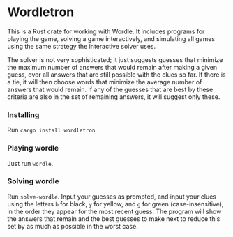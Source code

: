 # Wordletron

This is a Rust crate for working with Wordle. It includes programs for
playing the game, solving a game interactively, and simulating all games
using the same strategy the interactive solver uses.

The solver is not very sophisticated; it just suggests guesses that minimize
the maximum number of answers that would remain after making a given guess,
over all answers that are still possible with the clues so far. If there is a
tie, it will then choose words that minimize the average number of answers that
would remain. If any of the guesses that are best by these criteria are also in
the set of remaining answers, it will suggest only these.

### Installing

Run `cargo install wordletron`.

### Playing wordle

Just run `wordle`.

### Solving wordle

Run `solve-wordle`. Input your guesses as prompted, and input your clues
using the letters `b` for black, `y` for yellow, and `g` for green
(case-insensitive), in the order they appear for the most recent guess. The
program will show the answers that remain and the best guesses to make next
to reduce this set by as much as possible in the worst case.
